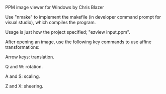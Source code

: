PPM image viewer for Windows by Chris Blazer

Use "nmake" to implement the makefile (in developer command prompt for visual studio), which compiles the program.

Usage is just how the project specified; "ezview input.ppm".

After opening an image, use the following key commands to use affine transformations:

Arrow keys: translation.

Q and W: rotation.

A and S: scaling.

Z and X: sheering.
